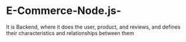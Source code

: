 # E-Commerce-Node.js-
It is Backend, where it does the user, product, and reviews, and defines their characteristics and relationships between them
